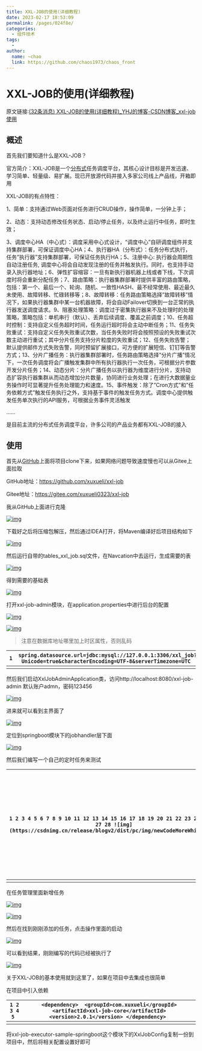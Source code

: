```yaml
---
title: XXL-JOB的使用(详细教程)
date: 2023-02-17 18:53:09
permalink: /pages/024f8e/
categories:
  - 组件技术
tags:
  - 
author: 
  name: ~chao
  link: https://github.com/chaos1973/chaos_front
---
```

# XXL-JOB的使用(详细教程)

原文链接:[(32条消息) XXL-JOB的使用(详细教程)_YHJ的博客-CSDN博客_xxl-job使用](https://blog.csdn.net/weixin_40918067/article/details/117406337)

## 概述

 首先我们要知道什么是XXL-JOB？

 官方简介：XXL-JOB是一个[分布式](https://so.csdn.net/so/search?q=分布式&spm=1001.2101.3001.7020)任务调度平台，其核心设计目标是开发迅速、学习简单、轻量级、易扩展。现已开放源代码并接入多家公司线上产品线，开箱即用

 XXL-JOB的有点特性：

 1、简单：支持通过Web页面对任务进行CRUD操作，操作简单，一分钟上手；

 2、动态：支持动态修改任务状态、启动/停止任务，以及终止运行中任务，即时生效；



 3、调度中心HA（中心式）：调度采用中心式设计，“调度中心”自研调度组件并支持集群部署，可保证调度中心HA；
​ 4、执行器HA（分布式）：任务分布式执行，任务”执行器”支持集群部署，可保证任务执行HA；
​ 5、注册中心: 执行器会周期性自动注册任务, 调度中心将会自动发现注册的任务并触发执行。同时，也支持手动录入执行器地址；
​ 6、弹性扩容缩容：一旦有新执行器机器上线或者下线，下次调度时将会重新分配任务；
​ 7、路由策略：执行器集群部署时提供丰富的路由策略，包括：第一个、最后一个、轮询、随机、一致性HASH、最不经常使用、最近最久未使用、故障转移、忙碌转移等；
​ 8、故障转移：任务路由策略选择”故障转移”情况下，如果执行器集群中某一台机器故障，将会自动Failover切换到一台正常的执行器发送调度请求。
​ 9、阻塞处理策略：调度过于密集执行器来不及处理时的处理策略，策略包括：单机串行（默认）、丢弃后续调度、覆盖之前调度；
​ 10、任务超时控制：支持自定义任务超时时间，任务运行超时将会主动中断任务；
​ 11、任务失败重试：支持自定义任务失败重试次数，当任务失败时将会按照预设的失败重试次数主动进行重试；其中分片任务支持分片粒度的失败重试；
​ 12、任务失败告警；默认提供邮件方式失败告警，同时预留扩展接口，可方便的扩展短信、钉钉等告警方式；
​ 13、分片广播任务：执行器集群部署时，任务路由策略选择”分片广播”情况下，一次任务调度将会广播触发集群中所有执行器执行一次任务，可根据分片参数开发分片任务；
​ 14、动态分片：分片广播任务以执行器为维度进行分片，支持动态扩容执行器集群从而动态增加分片数量，协同进行业务处理；在进行大数据量业务操作时可显著提升任务处理能力和速度。
​ 15、事件触发：除了”Cron方式”和”任务依赖方式”触发任务执行之外，支持基于事件的触发任务方式。调度中心提供触发任务单次执行的API服务，可根据业务事件灵活触发

 ……

是目前主流的分布式任务调度平台，许多公司的产品业务都有XXL-JOB的接入

## 使用

首先从[GitHub](https://so.csdn.net/so/search?q=GitHub&spm=1001.2101.3001.7020)上面将项目clone下来，如果网络问题导致速度慢也可以从Gitee上面拉取

GitHub地址：https://github.com/xuxueli/xxl-job

Gitee地址：https://gitee.com/xuxueli0323/xxl-job

我从GitHub上面进行克隆

[![img](https://img-blog.csdnimg.cn/img_convert/13a1bdb04b6868c353816a6b602cd07a.png)](https://s2.ax1x.com/2020/03/07/3XVidK.png)

下载好之后将压缩包解压，然后通过IDEA打开，将Maven编译好后项目结构如下

[![img](https://img-blog.csdnimg.cn/img_convert/0239822998fae5ba6c6812115a1ca6d7.png)](https://s2.ax1x.com/2020/03/07/3XmEJU.png)

然后运行自带的tables_xxl_job.sql文件，在Navcation中去运行，生成需要的表

[![img](https://img-blog.csdnimg.cn/img_convert/76c9ce160acf06824c33045cffa78166.png)](https://s2.ax1x.com/2020/03/07/3XmWmn.png)

得到需要的基础表

[![img](https://img-blog.csdnimg.cn/img_convert/bcfe18450594612b642b316eef359d01.png)](https://s2.ax1x.com/2020/03/07/3XnZAP.png)

打开xxl-job-admin模块，在application.properties中进行后台的配置

[![img](https://img-blog.csdnimg.cn/img_convert/3f646f3bce81c7e6fec72132789e5bd2.png)](https://s2.ax1x.com/2020/03/07/3XuF8U.png)

[![img](https://img-blog.csdnimg.cn/img_convert/64f979654fd3db2b50b5b6ef7f71d8f8.png)](https://s2.ax1x.com/2020/03/07/3XuaIP.png)

> 注意在数据库地址哪里加上时区属性，否则乱码

| `1 ` | `spring.datasource.url=jdbc:mysql://127.0.0.1:3306/xxl_job?Unicode=true&characterEncoding=UTF-8&serverTimezone=UTC ` |
| ---- | ------------------------------------------------------------ |
|      |                                                              |

然后我们启动XxlJobAdminApplication类，访问http://localhost:8080/xxl-job-admin 默认账户admn，密码123456

[![img](https://img-blog.csdnimg.cn/img_convert/1483946cdb4817e7f1becb4b3bfb3400.png)](https://s2.ax1x.com/2020/03/07/3XKGWT.png)

进来就可以看到主界面了

[![img](https://img-blog.csdnimg.cn/img_convert/7c8dec78639ebe59f60422260f6570ab.png)](https://s2.ax1x.com/2020/03/07/3XKclD.png)

定位到springboot模块下的jobhandler层下面

[![img](https://img-blog.csdnimg.cn/img_convert/82f47aa017211cf89fe54a5add8b2a28.png)](https://s2.ax1x.com/2020/03/07/3XQ0G6.png)

然后我们编写一个自己的定时任务来测试

| `1 2 3 4 5 6 7 8 9 10 11 12 13 14 15 16 17 18 19 20 21 22 23 24 25 26 27 28 ![img](https://csdnimg.cn/release/blogv2/dist/pc/img/newCodeMoreWhite.png)` | `package com.xxl.job.executor.service.jobhandler; import com.xxl.job.core.biz.model.ReturnT; import com.xxl.job.core.handler.IJobHandler; import com.xxl.job.core.handler.annotation.JobHandler; import org.springframework.stereotype.Component; /** * @author fueen * 编写自己的定时任务Handler * 继承IJobHandler * */ @JobHandler(value = "MyJobHandler") @Component public class MyJobHandler extends IJobHandler {    /**     * 重写execute方法，里面执行相应的功能     * @param param     * @return     * @throws Exception     */    @Override    public ReturnT<String> execute(String param) throws Exception {        System.out.println("我们不能失去信仰");        return SUCCESS;    } } ` |
| ------------------------------------------------------------ | ------------------------------------------------------------ |
|                                                              |                                                              |

在任务管理里面新增任务

[![img](https://img-blog.csdnimg.cn/img_convert/306863a1fb414dd24bedd8b1106cd9b6.png)](https://s2.ax1x.com/2020/03/07/3Xl9L4.png)

[![img](https://img-blog.csdnimg.cn/img_convert/77cb3d545c76635ed524c4bff4f9f651.png)](https://s2.ax1x.com/2020/03/07/3X18HJ.png)

然后在找到刚刚添加的任务，点击操作里面的启动

[![img](https://img-blog.csdnimg.cn/img_convert/9ebcbee5c55d7c2dc03ac056c6307fbc.png)](https://s2.ax1x.com/2020/03/07/3X15Dg.png)

可以看到结果，刚刚编写的代码已经被执行了

[![img](https://img-blog.csdnimg.cn/img_convert/a6ae276210ec5b2129d3f2e47779ff2b.png)](https://s2.ax1x.com/2020/03/07/3X3k26.png)

关于XXL-JOB的基本使用就到这里了，如果在项目中去集成也很简单

在项目中引入依赖

| `1 2 3 4 5 ` | `<dependency>  <groupId>com.xuxueli</groupId>  <artifactId>xxl-job-core</artifactId>  <version>2.0.1</version> </dependency> ` |
| ------------ | ------------------------------------------------------------ |
|              |                                                              |

将xxl-job-executor-sample-springboot这个模块下的XxlJobConfig复制一份到项目中，然后将相关配置设置好即可